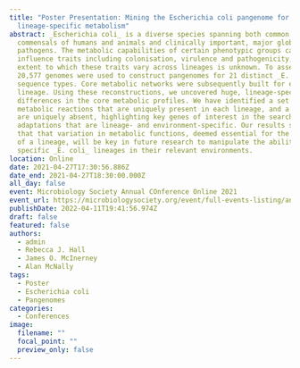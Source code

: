 ```yaml
---
title: "Poster Presentation: Mining the Escherichia coli pangenome for
  lineage-specific metabolism"
abstract: _Escherichia coli_ is a diverse species spanning both common
  commensals of humans and animals and clinically important, major global
  pathogens. The metabolic capabilities of certain phenotypic groups can
  influence traits including colonisation, virulence and pathogenicity, but the
  extent to which these traits vary across lineages is unknown. To assess this,
  20,577 genomes were used to construct pangenomes for 21 distinct _E. coli_
  sequence types. Core metabolic networks were subsequently built for each
  lineage. Using these reconstructions, we uncovered huge, lineage-specific
  differences in the core metabolic profiles. We have identified a set of
  metabolic reactions that are uniquely present in each lineage, and a set that
  are uniquely absent, highlighting key genes of interest in the search for
  adaptations that are lineage- and environment-specific. Our results suggest
  that that variation in metabolic functions, deemed essential for the success
  of a lineage, will be key in future research to manipulate the abilities of
  specific _E. coli_ lineages in their relevant environments.
location: Online
date: 2021-04-27T17:30:56.886Z
date_end: 2021-04-27T18:30:00.000Z
all_day: false
event: Microbiology Society Annual COnference Online 2021
event_url: https://microbiologysociety.org/event/full-events-listing/annual-conference-online-2021.html
publishDate: 2022-04-11T19:41:56.974Z
draft: false
featured: false
authors:
  - admin
  - Rebecca J. Hall
  - James O. McInerney
  - Alan McNally
tags:
  - Poster
  - Escherichia coli
  - Pangenomes
categories:
  - Conferences
image:
  filename: ""
  focal_point: ""
  preview_only: false
---
```

